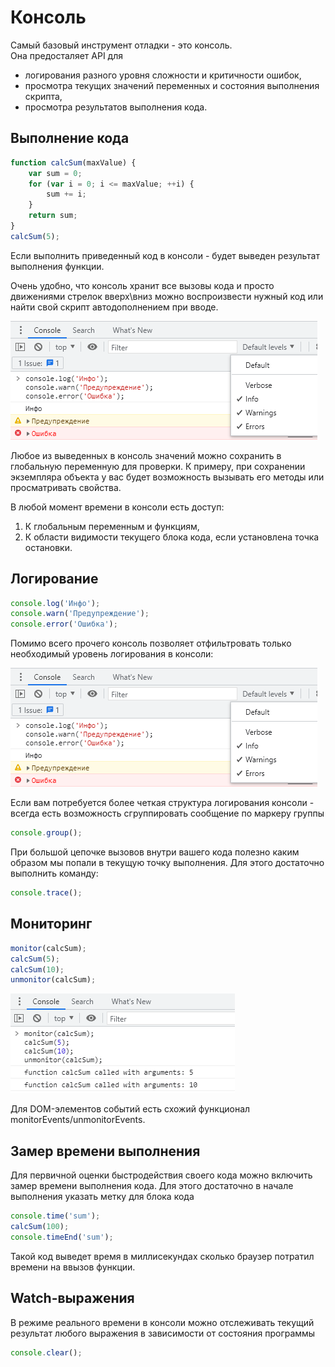 # Консоль
Самый базовый инструмент отладки - это консоль.     
Она предосталяет API для
* логирования разного уровня сложности и критичности ошибок,
* просмотра текущих значений переменных и состояния выполнения скрипта,
* просмотра результатов выполнения кода.

## Выполнение кода
```javascript
function calcSum(maxValue) {
    var sum = 0;
    for (var i = 0; i <= maxValue; ++i) {
        sum += i;
    }
    return sum;
}
calcSum(5);
```
Если выполнить приведенный код в консоли - будет выведен результат выполнения функции.

Очень удобно, что консоль хранит все вызовы кода и просто движениями стрелок вверх\вниз можно воспроизвести нужный код или найти свой скрипт автодополнением при вводе.

![src/Untitled.png](resources/console_levels.png)

Любое из выведенных в консоль значений можно сохранить в глобальную переменную для проверки.
К примеру, при сохранении экземпляра объекта у вас будет возможность вызывать его методы или просматривать свойства.

В любой момент времени в консоли есть доступ:
1. К глобальным переменным и функциям,
2. К области видимости текущего блока кода, если установлена точка остановки.

## Логирование
```javascript
console.log('Инфо');
console.warn('Предупреждение');
console.error('Ошибка');
```
Помимо всего прочего консоль позволяет отфильтровать только необходимый уровень логирования в консоли:  

![src/Untitled.png](resources/console_levels.png)

Если вам потребуется более четкая структура логирования консоли - всегда есть возможность сгруппировать сообщение по маркеру группы
```javascript
console.group();
```

При большой цепочке вызовов внутри вашего кода полезно каким образом мы попали в текущую точку выполнения.
Для этого достаточно выполнить команду:
```javascript
console.trace();
```

## Мониторинг

```javascript
monitor(calcSum);
calcSum(5);
calcSum(10);
unmonitor(calcSum);
```
![src/Untitled.png](resources/console_monitor.png)

Для DOM-элементов событий есть схожий функционал monitorEvents/unmonitorEvents.

## Замер времени выполнения
Для первичной оценки быстродействия своего кода можно включить замер времени выполнения кода.
Для этого достаточно в начале выполнения указать метку для блока кода
```javascript
console.time('sum');
calcSum(100);
console.timeEnd('sum');
```
Такой код выведет время в миллисекундах сколько браузер потратил времени на ввызов функции.

## Watch-выражения
В режиме реального времени в консоли можно отслеживать текущий результат любого выражения в зависимости от состояния программы


```javascript
console.clear();
```
